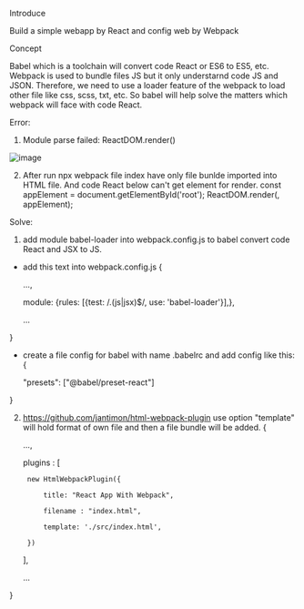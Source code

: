 Introduce

Build a simple webapp by React and config web by Webpack

Concept

Babel which is a toolchain will convert code React or ES6 to ES5, etc.
Webpack is used to bundle files JS but it only understarnd code JS and JSON.
Therefore, we need to use a loader feature of the webpack to load other file like css, scss, txt, etc.
So babel will help solve the matters which webpack will face with code React.

Error:

1. Module parse failed: ReactDOM.render()

![image](https://user-images.githubusercontent.com/82302174/116180783-b407f580-a743-11eb-9979-00f26ac76135.png)

2. After run npx webpack file index have only file bunlde imported into HTML file. And code React below can't get element for render.
const appElement = document.getElementById('root');
ReactDOM.render(<App/>, appElement);

Solve:
1. add module babel-loader into webpack.config.js to babel convert code React and JSX to JS.
- add this text into webpack.config.js
{

    ...,
    
    module: {rules: [{test: /\.(js|jsx)$/, use: 'babel-loader'}],},
    
    ...
    
}
- create a file config for babel with name .babelrc and add config like this:
{

    "presets": ["@babel/preset-react"]
    
}

2. https://github.com/jantimon/html-webpack-plugin use option "template" will hold format of own file and then a file bundle will be added.
{

    ...,
    
    plugins : [
    
        new HtmlWebpackPlugin({
        
            title: "React App With Webpack",
            
            filename : "index.html",
            
            template: './src/index.html',
            
        })
        
    ],
    
    ...
    
}
